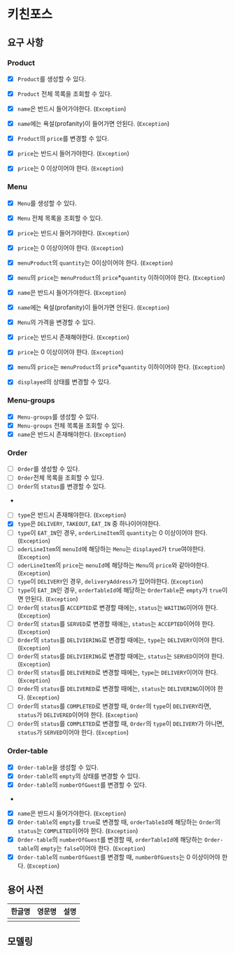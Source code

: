 
# 키친포스

## 요구 사항
### Product
- [x] `Product`를 생성할 수 있다.
- [x] `Product` 전체 목록을 조회할 수 있다.
- [x] `name`은 반드시 들어가야한다. (`Exception`)
- [x] `name`에는 욕설(profanity)이 들어가면 안된다. (`Exception`)

- [x] `Product`의 `price`를 변경할 수 있다.
- [x] `price`는 반드시 들어가야한다. (`Exception`)
- [x] `price`는 0 이상이어야 한다. (`Exception`)

### Menu 
- [x] `Menu`를 생성할 수 있다.
- [x] `Menu` 전체 목록을 조회할 수 있다.
- [x] `price`는 반드시 들어가야한다. (`Exception`)
- [x] `price`는 0 이상이어야 한다. (`Exception`)
- [x] `menuProduct`의 `quantity`는 0이상이어야 한다. (`Exception`)
- [x] `menu`의 `price`는 `menuProduct`의 `price`*`quantity` 이하이어야 한다. (`Exception`)
- [x] `name`은 반드시 들어가야한다. (`Exception`)
- [x] `name`에는 욕설(profanity)이 들어가면 안된다. (`Exception`)

- [x] `Menu`의 가격을 변경할 수 있다.
- [x] `price`는 반드시 존재해야한다. (`Exception`)
- [x] `price`는 0 이상이어야 한다. (`Exception`)
- [x] `menu`의 `price`는 `menuProduct`의 `price`*`quantity` 이하이어야 한다. (`Exception`)
- [x] `displayed`의 상태를 변경할 수 있다.

### Menu-groups 
- [x] `Menu-groups`를 생성할 수 있다.
- [x] `Menu-groups` 전체 목록을 조회할 수 있다.
- [x] `name`은 반드시 존재해야한다. (`Exception`)

### Order
- [ ] `Order`를 생성할 수 있다.
- [ ] `Order`전체 목록을 조회할 수 있다.
- [ ] `Order`의 `status`를 변경할 수 있다.
- 
- [ ] `type`은 반드시 존재해야한다. (`Exception`)
- [x] `type`은 `DELIVERY`, `TAKEOUT`, `EAT_IN` 중 하나이어야한다.
- [ ] `type`이 `EAT_IN`인 경우, `orderLineItem`의 `quantity`는 0 이상이어야 한다. (`Exception`)
- [ ] `oderLineItem`의 `menuId`에 해당하는 `Menu`는 `displayed`가 `true`여야한다. (`Exception`)
- [ ] `oderLineItem`의 `price`는 `menuId`에 해당하는 `Menu`의 `price`와 같아야한다. (`Exception`)
- [ ] `type`이 `DELIVERY`인 경우, `deliveryAddress`가 있어야한다. (`Exception`)
- [ ] `type`이 `EAT_IN`인 경우, `orderTableId`에 해당하는 `OrderTable`은 `empty`가 `true`이면 안된다. (`Exception`)
- [ ] `Order`의 `status`를 `ACCEPTED`로 변경할 때에는, `status`는 `WAITING`이어야 한다. (`Exception`)
- [ ] `Order`의 `status`를 `SERVED`로 변경할 때에는, `status`는 `ACCEPTED`이어야 한다. (`Exception`)
- [ ] `Order`의 `status`를 `DELIVIERING`로 변경할 때에는, `type`는 `DELIVERY`이어야 한다. (`Exception`)
- [ ] `Order`의 `status`를 `DELIVIERING`로 변경할 때에는, `status`는 `SERVED`이어야 한다. (`Exception`)
- [ ] `Order`의 `status`를 `DELIVERED`로 변경할 때에는, `type`는 `DELIVERY`이어야 한다. (`Exception`)
- [ ] `Order`의 `status`를 `DELIVERED`로 변경할 때에는, `status`는 `DELIVERING`이어야 한다. (`Exception`)
- [ ] `Order`의 `status`를 `COMPLETED`로 변경할 때, `Order`의 `type`이 `DELIVERY`라면, `status`가 `DELIVERED`이어야 한다. (`Exception`)
- [ ] `Order`의 `status`를 `COMPLETED`로 변경할 때, `Order`의 `type`이 `DELIVERY`가 아니면, `status`가 `SERVED`이어야 한다. (`Exception`)

### Order-table
- [x] `Order-table`을 생성할 수 있다.
- [x] `Order-table`의 `empty`의 상태를 변경할 수 있다.
- [x] `Order-table`의 `numberOfGuest`를 변경할 수 있다.
- 
- [x] `name`은 반드시 들어가야한다. (`Exception`)
- [x] `Order-table`의 `empty`를 `true`로 변경할 때, `orderTableId`에 해당하는 `Order`의 `status`는 `COMPLETED`이어야 한다. (`Exception`)
- [x] `Order-table`의 `numberOfGuest`를 변경할 때, `orderTableId`에 해당하는 `Order-table`의 `empty`는 `false`이어야 한다. (`Exception`)
- [x] `Order-table`의 `numberOfGuest`를 변경할 때, `numberOfGuests`는 0 이상이어야 한다. (`Exception`)

## 용어 사전

| 한글명 | 영문명 | 설명 |
| --- | --- | --- |
|  |  |  |

## 모델링
